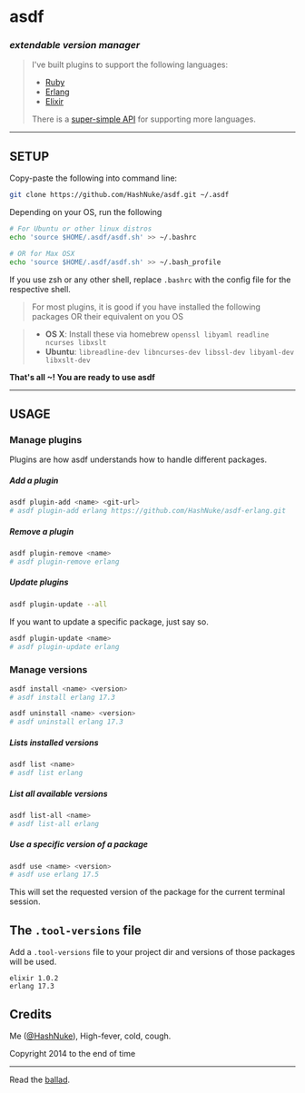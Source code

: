 # asdf
### _extendable version manager_

> I've built plugins to support the following languages:
> * [Ruby](https://github.com/HashNuke/asdf-ruby)
> * [Erlang](https://github.com/HashNuke/asdf-erlang)
> * [Elixir](https://github.com/HashNuke/asdf-elixir)
>
> There is a [super-simple API](https://github.com/HashNuke/asdf/blob/master/docs/creating-plugins.md) for supporting more languages.

---

## SETUP

Copy-paste the following into command line:

```bash
git clone https://github.com/HashNuke/asdf.git ~/.asdf

```

Depending on your OS, run the following
```bash
# For Ubuntu or other linux distros
echo 'source $HOME/.asdf/asdf.sh' >> ~/.bashrc

# OR for Max OSX
echo 'source $HOME/.asdf/asdf.sh' >> ~/.bash_profile
```

If you use zsh or any other shell, replace `.bashrc` with the config file for the respective shell.

> For most plugins, it is good if you have installed the following packages OR their equivalent on you OS

> * **OS X**: Install these via homebrew `openssl libyaml readline ncurses libxslt`
> * **Ubuntu**: `libreadline-dev libncurses-dev libssl-dev libyaml-dev libxslt-dev`

**That's all ~! You are ready to use asdf**

-----------------------

## USAGE

### Manage plugins

Plugins are how asdf understands how to handle different packages.


##### Add a plugin

```bash
asdf plugin-add <name> <git-url>
# asdf plugin-add erlang https://github.com/HashNuke/asdf-erlang.git
```

##### Remove a plugin

```bash
asdf plugin-remove <name>
# asdf plugin-remove erlang
```


##### Update plugins

```bash
asdf plugin-update --all
```

If you want to update a specific package, just say so.

```bash
asdf plugin-update <name>
# asdf plugin-update erlang
```

### Manage versions

```bash
asdf install <name> <version>
# asdf install erlang 17.3

asdf uninstall <name> <version>
# asdf uninstall erlang 17.3
```

##### Lists installed versions

```bash
asdf list <name>
# asdf list erlang
```

##### List all available versions

```bash
asdf list-all <name>
# asdf list-all erlang
```

##### Use a specific version of a package

```bash
asdf use <name> <version>
# asdf use erlang 17.5
```

This will set the requested version of the package for the current terminal session.

## The `.tool-versions` file

Add a `.tool-versions` file to your project dir and versions of those packages will be used.

```
elixir 1.0.2
erlang 17.3
```

## Credits

Me ([@HashNuke](http://github.com/HashNuke)), High-fever, cold, cough.

Copyright 2014 to the end of time

-------

Read the [ballad](https://github.com/HashNuke/asdf/blob/master/ballad-of-asdf.md).
